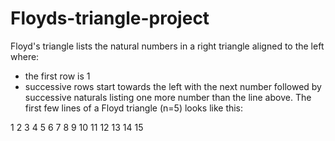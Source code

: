 # Floyds-triangle-project
Floyd's triangle lists the natural numbers in a right triangle aligned to the left where:
- the first row is 1
- successive rows start towards the left with the next number followed by successive naturals listing one more number than the line above.
The first few lines of a Floyd triangle (n=5) looks like this:

 1
 2  3
 4  5  6
 7  8  9 10
11 12 13 14 15
